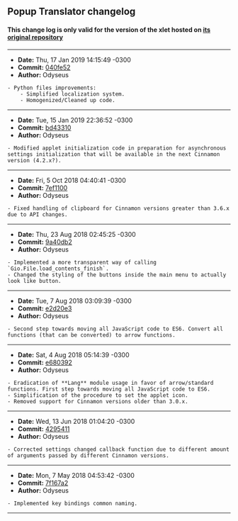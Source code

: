 ## Popup Translator changelog

#### This change log is only valid for the version of the xlet hosted on [its original repository](https://gitlab.com/Odyseus/CinnamonTools)

***

- **Date:** Thu, 17 Jan 2019 14:15:49 -0300
- **Commit:** [040fe52](https://gitlab.com/Odyseus/CinnamonTools/commit/040fe52)
- **Author:** Odyseus

```
- Python files improvements:
    - Simplified localization system.
    - Homogenized/Cleaned up code.

```

***

- **Date:** Tue, 15 Jan 2019 22:36:52 -0300
- **Commit:** [bd43310](https://gitlab.com/Odyseus/CinnamonTools/commit/bd43310)
- **Author:** Odyseus

```
- Modified applet initialization code in preparation for asynchronous settings initialization that will be available in the next Cinnamon version (4.2.x?).

```

***

- **Date:** Fri, 5 Oct 2018 04:40:41 -0300
- **Commit:** [7ef1100](https://gitlab.com/Odyseus/CinnamonTools/commit/7ef1100)
- **Author:** Odyseus

```
- Fixed handling of clipboard for Cinnamon versions greater than 3.6.x due to API changes.

```

***

- **Date:** Thu, 23 Aug 2018 02:45:25 -0300
- **Commit:** [9a40db2](https://gitlab.com/Odyseus/CinnamonTools/commit/9a40db2)
- **Author:** Odyseus

```
- Implemented a more transparent way of calling `Gio.File.load_contents_finish`.
- Changed the styling of the buttons inside the main menu to actually look like button.

```

***

- **Date:** Tue, 7 Aug 2018 03:09:39 -0300
- **Commit:** [e2d20e3](https://gitlab.com/Odyseus/CinnamonTools/commit/e2d20e3)
- **Author:** Odyseus

```
- Second step towards moving all JavaScript code to ES6. Convert all functions (that can be converted) to arrow functions.

```

***

- **Date:** Sat, 4 Aug 2018 05:14:39 -0300
- **Commit:** [e680392](https://gitlab.com/Odyseus/CinnamonTools/commit/e680392)
- **Author:** Odyseus

```
- Eradication of **Lang** module usage in favor of arrow/standard functions. First step towards moving all JavaScript code to ES6.
- Simplification of the procedure to set the applet icon.
- Removed support for Cinnamon versions older than 3.0.x.

```

***

- **Date:** Wed, 13 Jun 2018 01:04:20 -0300
- **Commit:** [4295411](https://gitlab.com/Odyseus/CinnamonTools/commit/4295411)
- **Author:** Odyseus

```
- Corrected settings changed callback function due to different amount of arguments passed by different Cinnamon versions.

```

***

- **Date:** Mon, 7 May 2018 04:53:42 -0300
- **Commit:** [7f167a2](https://gitlab.com/Odyseus/CinnamonTools/commit/7f167a2)
- **Author:** Odyseus

```
- Implemented key bindings common naming.

```

***
